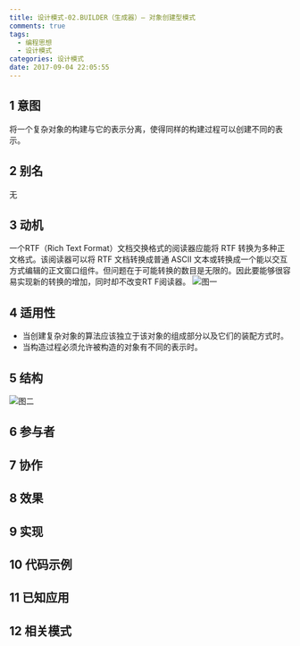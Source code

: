 ```yaml
---
title: 设计模式-02.BUILDER（生成器）— 对象创建型模式
comments: true
tags:
  - 编程思想
  - 设计模式
categories: 设计模式
date: 2017-09-04 22:05:55
---
```

## 1 意图

将一个复杂对象的构建与它的表示分离，使得同样的构建过程可以创建不同的表示。

## 2 别名

无

## 3 动机

一个RTF（Rich Text Format）文档交换格式的阅读器应能将 RTF 转换为多种正文格式。该阅读器可以将 RTF 文档转换成普通 ASCII 文本或转换成一个能以交互方式编辑的正文窗口组件。但问题在于可能转换的数目是无限的。因此要能够很容易实现新的转换的增加，同时却不改变RT F阅读器。
![图一](/images/posts/建造者1.jpg)

<!--more-->

## 4 适用性

- 当创建复杂对象的算法应该独立于该对象的组成部分以及它们的装配方式时。
- 当构造过程必须允许被构造的对象有不同的表示时。

## 5 结构

![图二](/images/posts/建造者2.jpg)

## 6 参与者

## 7 协作

## 8 效果

## 9 实现

## 10 代码示例

## 11 已知应用

## 12 相关模式